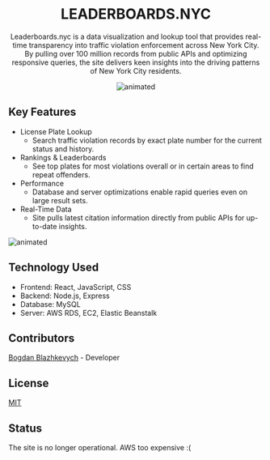 <h1 align=center>LEADERBOARDS.NYC</h1>

<p align=center>
Leaderboards.nyc is a data visualization and lookup tool that provides real-time transparency into traffic violation enforcement across New York City. By pulling over 100 million records from public APIs and optimizing responsive queries, the site delivers keen insights into the driving patterns of New York City residents.    
</p>

<p align="center">
  <img src="https://github.com/bogdanblazhkevych/NYCLeaderboards-frontend-v2/assets/34894886/598f3937-a055-48de-a0b2-0fc777c62ea8" alt="animated" />
</p>

<h2>Key Features</h2>

+ License Plate Lookup
  - Search traffic violation records by exact plate number for the current status and history.
+ Rankings & Leaderboards
  - See top plates for most violations overall or in certain areas to find repeat offenders.
+ Performance
  - Database and server optimizations enable rapid queries even on large result sets.
+ Real-Time Data
  - Site pulls latest citation information directly from public APIs for up-to-date insights.


<img src="https://github.com/bogdanblazhkevych/NYCLeaderboards-frontend-v2/assets/34894886/f59930a2-3347-4b4a-9ed0-587280793988" alt="animated" />    


## Technology Used

- Frontend: React, JavaScript, CSS
- Backend: Node.js, Express
- Database: MySQL 
- Server: AWS RDS, EC2, Elastic Beanstalk

## Contributors

[Bogdan Blazhkevych](https://github.com/bogdanblazhkevych) - Developer

## License 

[MIT](LICENSE.md)

## Status

The site is no longer operational. AWS too expensive :(
